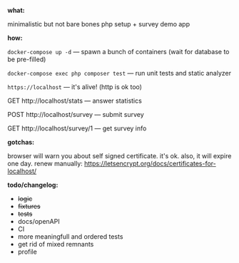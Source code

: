 __what:__

minimalistic but not bare bones php setup + survey demo app 

__how:__

`docker-compose up -d` — spawn a bunch of containers (wait for database to be pre-filled)

`docker-compose exec php composer test` — run unit tests and static analyzer

`https://localhost` — it's alive! (http is ok too)

GET http://localhost/stats — answer statistics

POST http://localhost/survey — submit survey

GET http://localhost/survey/1 — get survey info


__gotchas:__

browser will warn you about self signed certificate. it's ok.
also, it will expire one day. renew manually: https://letsencrypt.org/docs/certificates-for-localhost/

__todo/changelog:__

* ~~logic~~
* ~~fixtures~~
* ~~tests~~
* docs/openAPI
* CI
* more meaningfull and ordered tests
* get rid of mixed remnants
* profile
